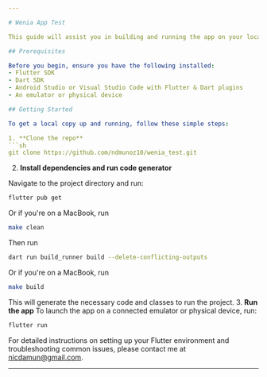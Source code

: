 ```yaml
---

# Wenia App Test

This guide will assist you in building and running the app on your local machine for development and testing purposes.

## Prerequisites

Before you begin, ensure you have the following installed:
- Flutter SDK
- Dart SDK
- Android Studio or Visual Studio Code with Flutter & Dart plugins
- An emulator or physical device

## Getting Started

To get a local copy up and running, follow these simple steps:

1. **Clone the repo**
```sh
git clone https://github.com/ndmunoz10/wenia_test.git
```

2. **Install dependencies and run code generator**

  Navigate to the project directory and run:
```sh
flutter pub get
```
  Or if you're on a MacBook, run 
```sh
make clean
```
  Then run
```sh
dart run build_runner build --delete-conflicting-outputs
```
  Or if you're on a MacBook, run 
```sh
make build
```
This will generate the necessary code and classes to run the project.
3. **Run the app**
   To launch the app on a connected emulator or physical device, run:
```sh
flutter run
```
For detailed instructions on setting up your Flutter environment and troubleshooting common issues, please contact me at nicdamun@gmail.com.

---
```

